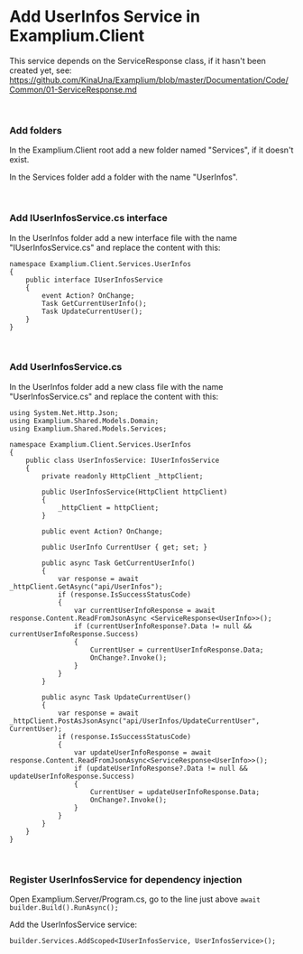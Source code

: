 # Add UserInfos Service in Examplium.Client

This service depends on the ServiceResponse class, if it hasn't been created yet, see: https://github.com/KinaUna/Examplium/blob/master/Documentation/Code/Common/01-ServiceResponse.md

<br/>

### Add folders
In the Examplium.Client root add a new folder named "Services", if it doesn't exist.

In the Services folder add a folder with the name "UserInfos".

<br/>

### Add IUserInfosService.cs interface

In the UserInfos folder add a new interface file with the name "IUserInfosService.cs" and replace the content with this:
```
namespace Examplium.Client.Services.UserInfos
{
    public interface IUserInfosService
    {
        event Action? OnChange;
        Task GetCurrentUserInfo();
        Task UpdateCurrentUser();
    }
}
```

<br/>

### Add UserInfosService.cs
In the UserInfos folder add a new class file with the name "UserInfosService.cs" and replace the content with this:
```
using System.Net.Http.Json;
using Examplium.Shared.Models.Domain;
using Examplium.Shared.Models.Services;

namespace Examplium.Client.Services.UserInfos
{
    public class UserInfosService: IUserInfosService
    {
        private readonly HttpClient _httpClient;

        public UserInfosService(HttpClient httpClient)
        {
            _httpClient = httpClient;
        }

        public event Action? OnChange;

        public UserInfo CurrentUser { get; set; }

        public async Task GetCurrentUserInfo()
        {
            var response = await _httpClient.GetAsync("api/UserInfos");
            if (response.IsSuccessStatusCode)
            {
                var currentUserInfoResponse = await response.Content.ReadFromJsonAsync <ServiceResponse<UserInfo>>();
                if (currentUserInfoResponse?.Data != null && currentUserInfoResponse.Success)
                {
                    CurrentUser = currentUserInfoResponse.Data;
                    OnChange?.Invoke();
                }
            }
        }

        public async Task UpdateCurrentUser()
        {
            var response = await _httpClient.PostAsJsonAsync("api/UserInfos/UpdateCurrentUser", CurrentUser);
            if (response.IsSuccessStatusCode)
            {
                var updateUserInfoResponse = await response.Content.ReadFromJsonAsync<ServiceResponse<UserInfo>>();
                if (updateUserInfoResponse?.Data != null && updateUserInfoResponse.Success)
                {
                    CurrentUser = updateUserInfoResponse.Data;
                    OnChange?.Invoke();
                }
            }
        }
    }
}
```

<br/>

### Register UserInfosService for dependency injection

Open Examplium.Server/Program.cs, go to the line just above `await builder.Build().RunAsync();` 

Add the UserInfosService service:
```
builder.Services.AddScoped<IUserInfosService, UserInfosService>();
```

<br/>
